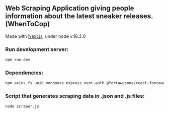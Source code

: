 ## Web Scraping Application giving people information about the latest sneaker releases. (WhenToCop)
Made with [Next.js](https://nextjs.org/), under node v.18.2.0

### Run development server:

```bash
npm run dev
```

### Dependencies:
```bash
npm axios fs uuid mongoose express next-auth @fortawesome/react-fontawesome @fortawesome/free-solid-svg-icons
```

### Script that generates scraping data in .json and .js files:
```bash
node scraper.js
```
